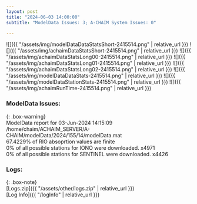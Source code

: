 ```yaml
---
layout: post
title: "2024-06-03 14:00:00"
subtitle: "ModelData Issues: 3; A-CHAIM System Issues: 0"

---
```


![]({{ "/assets/img/modelDataDataStatsShort-2415514.png" | relative_url }})
![]({{ "/assets/img/achaimDataStatsShort-2415514.png" | relative_url }})
![]({{ "/assets/img/achaimDataStatsLong00-2415514.png" | relative_url }})
![]({{ "/assets/img/achaimDataStatsLong01-2415514.png" | relative_url }})
![]({{ "/assets/img/achaimDataStatsLong02-2415514.png" | relative_url }})
![]({{ "/assets/img/modelDataDataStats-2415514.png" | relative_url }})
![]({{ "/assets/img/modelDataStationStats-2415514.png" | relative_url }})
![]({{ "/assets/img/achaimRunTime-2415514.png" | relative_url }})


### ModelData Issues:  
  
{: .box-warning}  
 ModelData report for 03-Jun-2024 14:15:09   
 /home/chaim/ACHAIM_SERVER/A-CHAIM/modelData/2024/155/14/modelData.mat   
 67.4229% of RIO absoprtion values are finite   
 0% of all possible stations for IONO were downloaded. x4971   
 0% of all possible stations for SENTINEL were downloaded. x4426   
  


### Logs:  
  
{: .box-note}  
[Logs.zip]({{ "/assets/other/logs.zip" | relative_url }})  
[Log Info]({{ "/logInfo" | relative_url }})  

